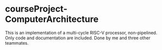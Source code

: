 # courseProject-ComputerArchitecture
This is an implementation of a multi-cycle RISC-V processor, non-pipelined. Only code and documentation are included. Done by me and three other teammates.

